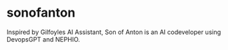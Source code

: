 # sonofanton
Inspired by Gilfoyles AI Assistant, Son of Anton is an AI codeveloper using DevopsGPT and NEPHIO.
